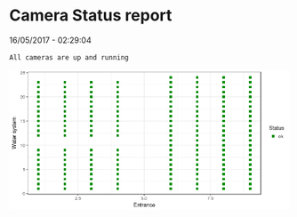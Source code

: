 Camera Status report
================
16/05/2017 - 02:29:04

    All cameras are up and running

![](camreport_files/figure-markdown_github/unnamed-chunk-2-1.png)
